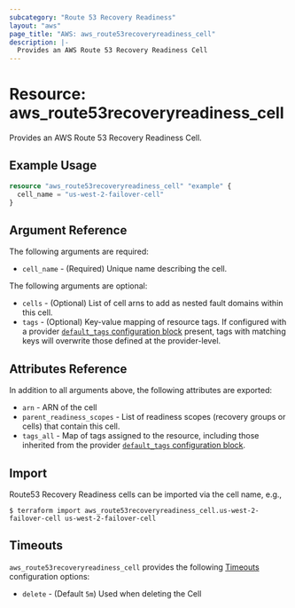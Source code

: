 ```yaml
---
subcategory: "Route 53 Recovery Readiness"
layout: "aws"
page_title: "AWS: aws_route53recoveryreadiness_cell"
description: |-
  Provides an AWS Route 53 Recovery Readiness Cell
---
```


# Resource: aws_route53recoveryreadiness_cell

Provides an AWS Route 53 Recovery Readiness Cell.

## Example Usage

```terraform
resource "aws_route53recoveryreadiness_cell" "example" {
  cell_name = "us-west-2-failover-cell"
}
```

## Argument Reference

The following arguments are required:

* `cell_name` - (Required) Unique name describing the cell.

The following arguments are optional:

* `cells` - (Optional) List of cell arns to add as nested fault domains within this cell.
* `tags` - (Optional) Key-value mapping of resource tags. If configured with a provider [`default_tags` configuration block](/docs/providers/aws/index.html#default_tags-configuration-block) present, tags with matching keys will overwrite those defined at the provider-level.

## Attributes Reference

In addition to all arguments above, the following attributes are exported:

* `arn` - ARN of the cell
* `parent_readiness_scopes` - List of readiness scopes (recovery groups or cells) that contain this cell.
* `tags_all` - Map of tags assigned to the resource, including those inherited from the provider [`default_tags` configuration block](/docs/providers/aws/index.html#default_tags-configuration-block).

## Import

Route53 Recovery Readiness cells can be imported via the cell name, e.g.,

```
$ terraform import aws_route53recoveryreadiness_cell.us-west-2-failover-cell us-west-2-failover-cell
```

## Timeouts

`aws_route53recoveryreadiness_cell` provides the following [Timeouts](https://www.terraform.io/docs/configuration/blocks/resources/syntax.html#operation-timeouts)
configuration options:

- `delete` - (Default `5m`) Used when deleting the Cell
